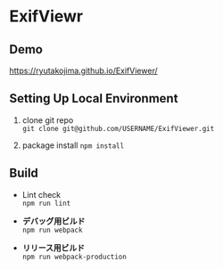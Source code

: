 # ExifViewr

## Demo
https://ryutakojima.github.io/ExifViewer/

## Setting Up Local Environment

1. clone git repo  
  `git clone git@github.com/USERNAME/ExifViewer.git`

2. package install
  `npm install`

## Build

- Lint check  
`npm run lint`

- **デバッグ用ビルド**  
`npm run webpack`

- **リリース用ビルド**  
`npm run webpack-production`
